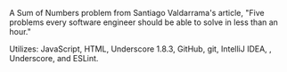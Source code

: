 A Sum of Numbers problem from Santiago Valdarrama's article, "Five problems every software engineer should be able to solve in less than an hour."

Utilizes: JavaScript, HTML, Underscore 1.8.3, GitHub, git, IntelliJ IDEA, , Underscore, and ESLint.

